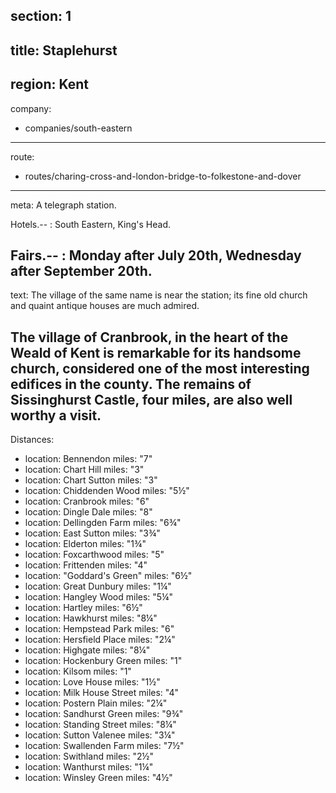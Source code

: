 section: 1
----
title: Staplehurst
----
region: Kent
----
company:
- companies/south-eastern
----
route:
- routes/charing-cross-and-london-bridge-to-folkestone-and-dover
----
meta: A telegraph station.

Hotels.--
: South Eastern, King's Head.

Fairs.--
: Monday after July 20th, Wednesday after September 20th.
----
text: The village of the same name is near the station; its fine old church and quaint antique houses are much admired.

The village of Cranbrook, in the heart of the Weald of Kent is remarkable for its handsome church, considered one of the most interesting edifices in the county. The remains of Sissinghurst Castle, four miles, are also well worthy a visit.
----
Distances:

-
  location: Bennendon
  miles: "7"
-
  location: Chart Hill
  miles: "3"
-
  location: Chart Sutton
  miles: "3"
-
  location: Chiddenden Wood
  miles: "5½"
-
  location: Cranbrook
  miles: "6"
-
  location: Dingle Dale
  miles: "8"
-
  location: Dellingden Farm
  miles: "6¾"
-
  location: East Sutton
  miles: "3¾"
-
  location: Elderton
  miles: "1¾"
-
  location: Foxcarthwood
  miles: "5"
-
  location: Frittenden
  miles: "4"
-
  location: "Goddard's Green"
  miles: "6½"
-
  location: Great Dunbury
  miles: "1¼"
-
  location: Hangley Wood
  miles: "5¼"
-
  location: Hartley
  miles: "6½"
-
  location: Hawkhurst
  miles: "8¼"
-
  location: Hempstead Park
  miles: "6"
-
  location: Hersfield Place
  miles: "2¼"
-
  location: Highgate
  miles: "8¼"
-
  location: Hockenbury Green
  miles: "1"
-
  location: Kilsom
  miles: "1"
-
  location: Love House
  miles: "1½"
-
  location: Milk House Street
  miles: "4"
-
  location: Postern Plain
  miles: "2¼"
-
  location: Sandhurst Green
  miles: "9¾"
-
  location: Standing Street
  miles: "8¼"
-
  location: Sutton Valenee
  miles: "3¼"
-
  location: Swallenden Farm
  miles: "7½"
-
  location: Swithland
  miles: "2½"
-
  location: Wanthurst
  miles: "1¼"
-
  location: Winsley Green
  miles: "4½"

